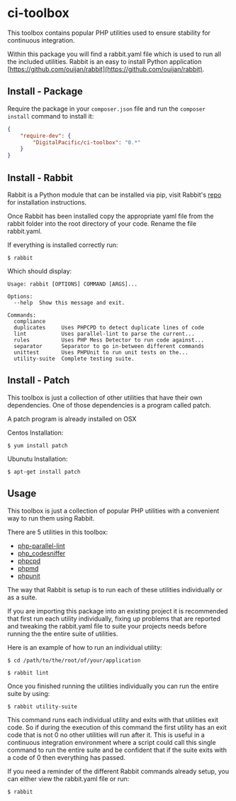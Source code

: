 # ci-toolbox

This toolbox contains popular PHP utilities used to ensure stability for continuous integration.

Within this package you will find a rabbit.yaml file which is used to run all the included utilities. Rabbit is an easy to install Python application [https://github.com/ouijan/rabbit](https://github.com/ouijan/rabbit).

## Install - Package

Require the package in your `composer.json` file and run the `composer install` command to install it:

```json
{
    "require-dev": {
        "DigitalPacific/ci-toolbox": "0.*"
    }
}
```

## Install - Rabbit

Rabbit is a Python module that can be installed via pip, visit Rabbit's [repo](https://github.com/ouijan/rabbit) for installation instructions.

Once Rabbit has been installed copy the appropriate yaml file from the rabbit folder into the root directory of your code. Rename the file rabbit.yaml.

If everything is installed correctly run:

```
$ rabbit
```

Which should display:

```
Usage: rabbit [OPTIONS] COMMAND [ARGS]...

Options:
  --help  Show this message and exit.

Commands:
  compliance
  duplicates     Uses PHPCPD to detect duplicate lines of code
  lint           Uses parallel-lint to parse the current...
  rules          Uses PHP Mess Detector to run code against...
  separator      Separator to go in-between different commands
  unittest       Uses PHPUnit to run unit tests on the...
  utility-suite  Complete testing suite.
```

## Install - Patch

This toolbox is just a collection of other utilities that have their own dependencies. One of those dependencies is a program called patch.

A patch program is already installed on OSX

Centos Installation:

```
$ yum install patch
```

Ubunutu Installation:

```
$ apt-get install patch
```

## Usage

This toolbox is just a collection of popular PHP utilities with a convenient way to run them using Rabbit.

There are 5 utilities in this toolbox:

- [php-parallel-lint](https://github.com/JakubOnderka/PHP-Parallel-Lint)
- [php_codesniffer](https://github.com/squizlabs/PHP_CodeSniffer)
- [phpcpd](https://github.com/sebastianbergmann/phpcpd)
- [phpmd](https://github.com/phpmd/phpmd)
- [phpunit](https://github.com/sebastianbergmann/phpunit)

The way that Rabbit is setup is to run each of these utilities individually or as a suite.

If you are importing this package into an existing project it is recommended that first run each utility individually, fixing up problems that are reported and tweaking the rabbit.yaml file to suite your projects needs before running the the entire suite of utilities.

Here is an example of how to run an individual utility:

```
$ cd /path/to/the/root/of/your/application
```

```
$ rabbit lint
```

Once you finished running the utilities individually you can run the entire suite by using:

```
$ rabbit utility-suite
```

This command runs each individual utility and exits with that utilities exit code. So if during the execution of this command the first utility has an exit code that is not 0 no other utilities will run after it. This is useful in a continuous integration environment where a script could call this single command to run the entire suite and be confident that if the suite exits with a code of 0 then everything has passed.

If you need a reminder of the different Rabbit commands already setup, you can either view the rabbit.yaml file or run:

```
$ rabbit
```